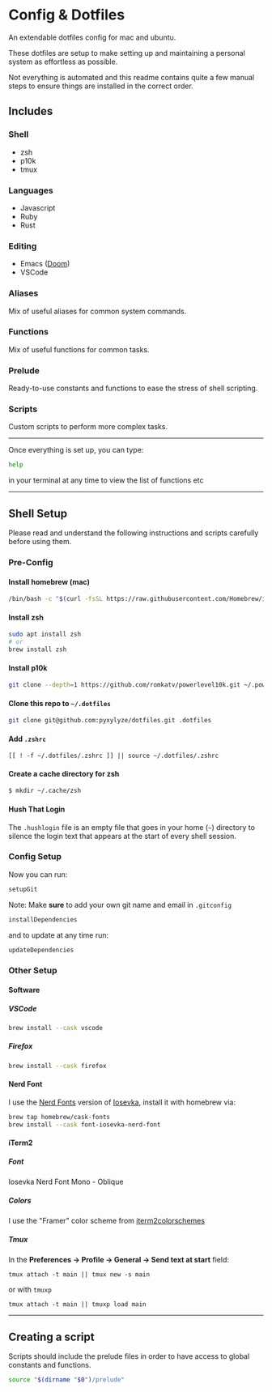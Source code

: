 # Config & Dotfiles

An extendable dotfiles config for mac and ubuntu.

These dotfiles are setup to make setting up and maintaining a personal system as effortless as possible. 

Not everything is automated and this readme contains quite a few manual steps to ensure things are installed in the correct order.

## Includes

### Shell

- zsh
- p10k
- tmux

### Languages

- Javascript
- Ruby
- Rust

### Editing

- Emacs ([Doom](https://github.com/hlissner/doom-emacs))
- VSCode

### Aliases

Mix of useful aliases for common system commands.

### Functions

Mix of useful functions for common tasks.

### Prelude

Ready-to-use constants and functions to ease the stress of shell scripting.


### Scripts

Custom scripts to perform more complex tasks.

---

Once everything is set up, you can type:

```sh
help
```

in your terminal at any time to view the list of functions etc

---

## Shell Setup

Please read and understand the following instructions and scripts carefully before using them.

### Pre-Config

#### Install **homebrew (mac)**

```sh
/bin/bash -c "$(curl -fsSL https://raw.githubusercontent.com/Homebrew/install/HEAD/install.sh)"
```

#### Install **zsh**

```sh
sudo apt install zsh
# or
brew install zsh
```

#### Install **p10k**
```sh
git clone --depth=1 https://github.com/romkatv/powerlevel10k.git ~/.powerlevel10k
```

#### Clone this repo to `~/.dotfiles`

```sh
git clone git@github.com:pyxylyze/dotfiles.git .dotfiles
```

#### Add **`.zshrc`**

```
[[ ! -f ~/.dotfiles/.zshrc ]] || source ~/.dotfiles/.zshrc
```


#### Create a cache directory for **zsh**

```sh
$ mkdir ~/.cache/zsh
```

#### Hush That Login

The `.hushlogin` file is an empty file that goes in your home (`~`) directory to silence the login text that appears at the start of every shell session.

### Config Setup

Now you can run:

```sh
setupGit
```

Note: Make **sure** to add your own git name and email in `.gitconfig`

```sh
installDependencies
```

and to update at any time run:

```sh
updateDependencies
```

### Other Setup

#### Software

##### VSCode

```sh
brew install --cask vscode
```

##### Firefox

```sh
brew install --cask firefox
```

#### Nerd Font

I use the [Nerd Fonts](https://github.com/ryanoasis/nerd-fonts) version of [Iosevka](https://typeof.net/Iosevka/), install it with homebrew via:

```sh
brew tap homebrew/cask-fonts
brew install --cask font-iosevka-nerd-font
```

#### iTerm2

##### Font

Iosevka Nerd Font Mono - Oblique

##### Colors
I use the "Framer" color scheme from [iterm2colorschemes](https://iterm2colorschemes.com/)

##### Tmux
In the **Preferences -> Profile -> General -> Send text at start** field:

```
tmux attach -t main || tmux new -s main
```
or with `tmuxp`
```
tmux attach -t main || tmuxp load main
```

---

## Creating a script

Scripts should include the prelude files in order to have access to global
constants and functions.

```sh
source "$(dirname "$0")/prelude"
```
